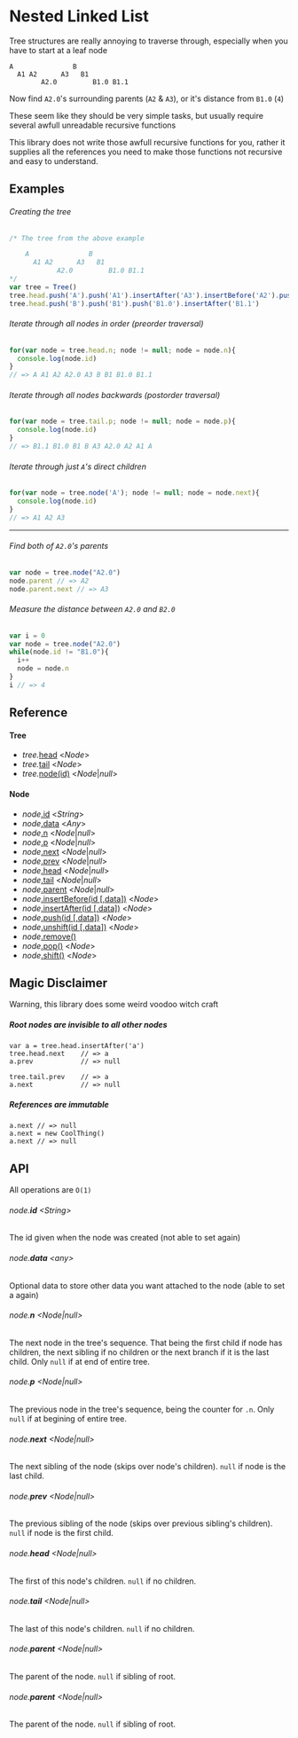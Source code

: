 # Nested Linked List

Tree structures are really annoying to traverse through, 
especially when you have to start at a leaf node
```
A               B
  A1 A2      A3   B1
        A2.0         B1.0 B1.1
```
Now find `A2.0`'s surrounding parents (`A2` & `A3`),
or it's distance from `B1.0` (`4`)

These seem like they should be very simple tasks, but usually 
require several awfull unreadable recursive functions

This library does not write those awfull recursive functions
for you, rather it supplies all the references you need to make
those functions not recursive and easy to understand.

## Examples

###### Creating the tree
``` js
/* The tree from the above example

    A               B
      A1 A2      A3   B1
            A2.0         B1.0 B1.1
*/
var tree = Tree()
tree.head.push('A').push('A1').insertAfter('A3').insertBefore('A2').push('A2.0')
tree.head.push('B').push('B1').push('B1.0').insertAfter('B1.1')
```
###### Iterate through all nodes in order *(preorder traversal)*
``` js
for(var node = tree.head.n; node != null; node = node.n){
  console.log(node.id)
}
// => A A1 A2 A2.0 A3 B B1 B1.0 B1.1
```
###### Iterate through all nodes backwards *(postorder traversal)*
``` js
for(var node = tree.tail.p; node != null; node = node.p){
  console.log(node.id)
}
// => B1.1 B1.0 B1 B A3 A2.0 A2 A1 A
```
###### Iterate through just `A`'s direct children
``` js
for(var node = tree.node('A'); node != null; node = node.next){
  console.log(node.id)
}
// => A1 A2 A3
```
--------
###### Find both of `A2.0`'s parents
``` js
var node = tree.node("A2.0")
node.parent // => A2
node.parent.next // => A3
```
###### Measure the distance between `A2.0` and `B2.0`
``` js
var i = 0
var node = tree.node("A2.0")
while(node.id != "B1.0"){
  i++
  node = node.n
}
i // => 4
```

## Reference
#### Tree
- _tree._[head]() <*Node*>
- _tree._[tail]() <*Node*>
- _tree._[node(id)]() <*Node*|*null*>

#### Node
- _node_[.id]() <*String*>
- _node_[.data]() <*Any*>
- _node_[.n]() <*Node*|*null*>
- _node_[.p]() <*Node*|*null*>
- _node_[.next]() <*Node*|*null*>
- _node_[.prev]() <*Node*|*null*>
- _node_[.head]() <*Node*|*null*>
- _node_[.tail]() <*Node*|*null*>
- _node_[.parent]() <*Node*|*null*>
- _node_[.insertBefore(id [,data])]() <*Node*>
- _node_[.insertAfter(id [,data])]() <*Node*>
- _node_[.push(id [,data])]() <*Node*>
- _node_[.unshift(id [,data])]() <*Node*>
- _node_[.remove()]()
- _node_[.pop()]() <*Node*>
- _node_[.shift()]() <*Node*>



## Magic Disclaimer
Warning, this library does some weird voodoo witch craft

##### Root nodes are invisible to all other nodes
```
var a = tree.head.insertAfter('a')
tree.head.next    // => a
a.prev            // => null

tree.tail.prev    // => a
a.next            // => null
```
##### References are immutable
```
a.next // => null
a.next = new CoolThing()
a.next // => null
```

## API
All operations are `O(1)`

###### _node_.**id** <*String*>
The id given when the node was created (not able to set again)

###### _node_.**data** <*any*>
Optional data  to store other data you want attached to the node (able to set a again)

###### _node_.**n** <*Node*|*null*>
The next node in the tree's sequence. That being the first child if node has children, the next sibling if no children or the next branch if it is the last child. Only `null` if at end of entire tree.

###### _node_.**p** <*Node*|*null*>
The previous node in the tree's sequence, being the counter for `.n`. Only `null` if at begining of entire tree.

###### _node_.**next** <*Node*|*null*>
The next sibling of the node (skips over node's children). `null` if node is the last child.

###### _node_.**prev** <*Node*|*null*>
The previous sibling of the node (skips over previous sibling's children). `null` if node is the first child.

###### _node_.**head** <*Node*|*null*>
The first of this node's children. `null` if no children.

###### _node_.**tail** <*Node*|*null*>
The last of this node's children. `null` if no children.

###### _node_.**parent** <*Node*|*null*>
The parent of the node. `null` if sibling of root.

###### _node_.**parent** <*Node*|*null*>
The parent of the node. `null` if sibling of root.